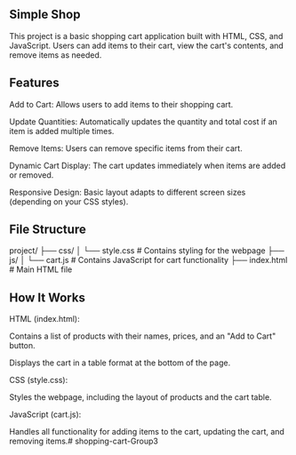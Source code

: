 ## Simple Shop
This project is a basic shopping cart application built with HTML, CSS, and JavaScript. Users can add items to their cart, view the cart's contents, and remove items as needed.

## Features
Add to Cart: Allows users to add items to their shopping cart.

Update Quantities: Automatically updates the quantity and total cost if an item is added multiple times.

Remove Items: Users can remove specific items from their cart.

Dynamic Cart Display: The cart updates immediately when items are added or removed.

Responsive Design: Basic layout adapts to different screen sizes (depending on your CSS styles).

## File Structure
project/
├── css/
│   └── style.css    # Contains styling for the webpage
├── js/
│   └── cart.js      # Contains JavaScript for cart functionality
├── index.html       # Main HTML file
## How It Works
HTML (index.html):

Contains a list of products with their names, prices, and an "Add to Cart" button.

Displays the cart in a table format at the bottom of the page.

CSS (style.css):

Styles the webpage, including the layout of products and the cart table.

JavaScript (cart.js):

Handles all functionality for adding items to the cart, updating the cart, and removing items.# shopping-cart-Group3
